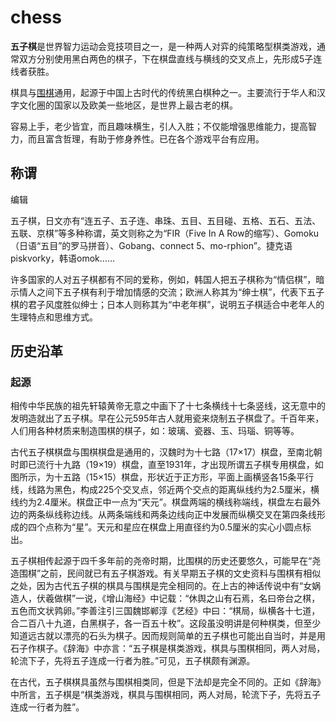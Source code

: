 # chess



**五子棋**是世界智力运动会竞技项目之一，是一种两人对弈的纯策略型棋类游戏，通常双方分别使用黑白两色的棋子，下在棋盘直线与横线的交叉点上，先形成5子连线者获胜。

棋具与[围棋](https://baike.baidu.com/item/围棋/111288)通用，起源于中国上古时代的传统黑白棋种之一。主要流行于华人和汉字文化圈的国家以及欧美一些地区，是世界上最古老的棋。

容易上手，老少皆宜，而且趣味横生，引人入胜；不仅能增强思维能力，提高智力，而且富含哲理，有助于修身养性。已在各个游戏平台有应用。

## 称谓

编辑

五子棋，日文亦有“连五子、五子连、串珠、五目、五目碰、五格、五石、五法、五联、京棋”等多种称谓，英文则称之为“FIR（Five In A Row的缩写）、Gomoku（日语“五目”的罗马拼音）、Gobang、connect 5、mo-rphion”。捷克语piskvorky，韩语omok……

许多国家的人对五子棋都有不同的爱称，例如，韩国人把五子棋称为“情侣棋”，暗示情人之间下五子棋有利于增加情感的交流；欧洲人称其为“绅士棋”，代表下五子棋的君子风度胜似绅士；日本人则称其为“中老年棋”，说明五子棋适合中老年人的生理特点和思维方式。



## 历史沿革

### 起源

相传中华民族的祖先轩辕黄帝无意之中画下了十七条横线十七条竖线，这无意中的发明造就出了五子棋。早在公元595年古人就用瓷来烧制五子棋盘了。千百年来，人们用各种材质来制造围棋的棋子，如：玻璃、瓷器、玉、玛瑙、铜等等。

古代五子棋棋盘与围棋棋盘是通用的，汉魏时为十七路（17×17）棋盘，至南北朝时即已流行十九路（19×19）棋盘，直至1931年，才出现所谓五子棋专用棋盘，如图所示，为十五路（15×15）棋盘，形状近于正方形，平面上画横竖各15条平行线，线路为黑色，构成225个交叉点，邻近两个交点的距离纵线约为2.5厘米，横线约为2.4厘米。棋盘正中一点为“天元”。棋盘两端的横线称端线，棋盘左右最外边的两条纵线称边线。从两条端线和两条边线向正中发展而纵横交叉在第四条线形成的四个点称为“星”。天元和星应在棋盘上用直径约为0.5厘米的实心小圆点标出。

五子棋相传起源于四千多年前的尧帝时期，比围棋的历史还要悠久，可能早在“尧造围棋”之前，民间就已有五子棋游戏。有关早期五子棋的文史资料与围棋有相似之处，因为古代五子棋的棋具与围棋是完全相同的。在上古的神话传说中有“女娲造人，伏羲做棋”一说，《增山海经》中记载：“休舆之山有石焉，名曰帝台之棋，五色而文状鹑卵。”李善注引三国魏邯郸淳《艺经》中曰：“棋局，纵横各十七道，合二百八十九道，白黑棋子，各一百五十枚”。这段虽没明讲是何种棋类，但至少知道远古就以漂亮的石头为棋子。因而规则简单的五子棋也可能出自当时，并是用石子作棋子。《辞海》中亦言：“五子棋是棋类游戏，棋具与围棋相同，两人对局，轮流下子，先将五子连成一行者为胜。”可见，五子棋颇有渊源。

在古代，五子棋棋具虽然与围棋相类同，但是下法却是完全不同的。正如《辞海》中所言，五子棋是“棋类游戏，棋具与围棋相同，两人对局，轮流下子，先将五子连成一行者为胜”。